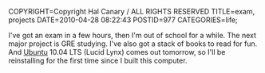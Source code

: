 COPYRIGHT=Copyright Hal Canary / ALL RIGHTS RESERVED
TITLE=exam, projects
DATE=2010-04-28 08:22:43
POSTID=977
CATEGORIES=life;

I've got an exam in a few hours, then I'm out of school for a while. The next major project is GRE studying. I've also got a stack of books to read for fun. And [Ubuntu](http://www.ubuntu.com/) 10.04 LTS (Lucid Lynx) comes out tomorrow, so I'll be reinstalling for the first time since I built this computer.
